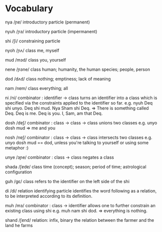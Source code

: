 # Vocabulary

nya /ɲɐ/
introductory particle (permanent)

nyuh /ɲɜ/
introductory particle (impermanent)

shi /ʃi/
constraining particle

nyoh /ɲʌ/
class
me, myself

mud /mɜd/
class
you, yourself

nene /ɲɜne/
class
human; humanity, the human species; people, person 

dod /dʌd/
class
nothing; emptiness; lack of meaning

nam /nɐm/
class
everything; all

ni /ni/
combinator : identifier -> class
turns an identifier into a class which is specified via the constraints applied to
the identifier so far.
e.g. nyuh Deq shi unyo. Deq shi mud. Nya Sham shi Deq.
  => There is something called Deq. Deq is me. Deq is you. I, Sam, am that Deq.

dosh /dɐʃ/
combinator : class -> class -> class
unions two classes
e.g. unyo dosh mud => me and you

nosh /nɐʃ/
combinator : class -> class -> class
intersects two classes
e.g. unyo dosh mud == dod, unless you're talking to yourself or using some metaphor :)

unye /ɜɲe/
combinator : class -> class
negates a class

shada /ʃɐdɐ/
class
time (concept); season; period of time; astrological configuration

guh /gɛ/
class
refers to the identifier on the left side of the shi

di /di/
relation identifying particle
identifies the word following as a relation, to be interpreted according to its definition.

muh /mɜ/
combinator : class -> identifier
allows one to further constrain an existing class using shi
e.g. muh nam shi dod. => everything is nothing.

shand /ʃɐnd/
relation: infix, binary
the relation between the farmer and the land he farms
